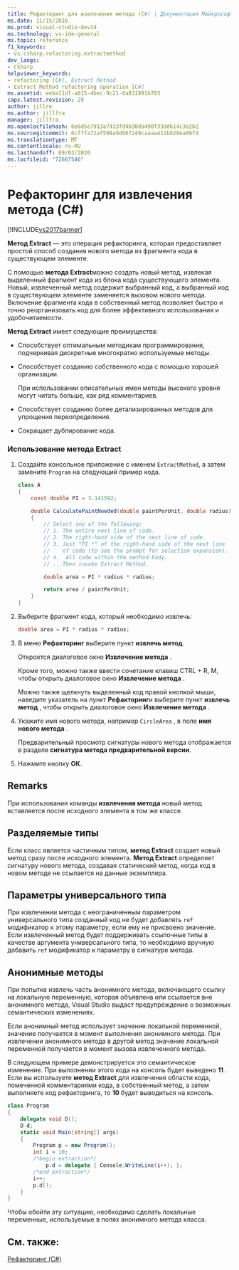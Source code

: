 ```yaml
---
title: Рефакторинг для извлечения метода (C#) | Документация Майкрософт
ms.date: 11/15/2016
ms.prod: visual-studio-dev14
ms.technology: vs-ide-general
ms.topic: reference
f1_keywords:
- vs.csharp.refactoring.extractmethod
dev_langs:
- CSharp
helpviewer_keywords:
- refactoring [C#], Extract Method
- Extract Method refactoring operation [C#]
ms.assetid: eeba11df-a815-4bec-9c21-8a831891b783
caps.latest.revision: 29
author: jillre
ms.author: jillfra
manager: jillfra
ms.openlocfilehash: 6e6d5e7913a7433fd4b30da490f33dd614c3e2b2
ms.sourcegitcommit: 6cfffa72af599a9d667249caaaa411bb28ea69fd
ms.translationtype: MT
ms.contentlocale: ru-RU
ms.lasthandoff: 09/02/2020
ms.locfileid: "72667546"
---
```

# <a name="extract-method-refactoring-c"></a>Рефакторинг для извлечения метода (C#)
[!INCLUDE[vs2017banner](../includes/vs2017banner.md)]

**Метод Extract** — это операция рефакторинга, которая предоставляет простой способ создания нового метода из фрагмента кода в существующем элементе.

 С помощью **метода Extract**можно создать новый метод, извлекая выделенный фрагмент кода из блока кода существующего элемента. Новый, извлеченный метод содержит выбранный код, а выбранный код в существующем элементе заменяется вызовом нового метода. Включение фрагмента кода в собственный метод позволяет быстро и точно реорганизовать код для более эффективного использования и удобочитаемости.

 **Метод Extract** имеет следующие преимущества:

- Способствует оптимальным методикам программирования, подчеркивая дискретные многократно используемые методы.

- Способствует созданию собственного кода с помощью хорошей организации.

     При использовании описательных имен методы высокого уровня могут читать больше, как ряд комментариев.

- Способствует созданию более детализированных методов для упрощения переопределения.

- Сокращает дублирование кода.

### <a name="to-use-extract-method"></a>Использование метода Extract

1. Создайте консольное приложение с именем `ExtractMethod`, а затем замените `Program` на следующий пример кода.

    ```csharp
    class A
    {
        const double PI = 3.141592;

        double CalculatePaintNeeded(double paintPerUnit, double radius)
        {
            // Select any of the following:
            // 1. The entire next line of code.
            // 2. The right-hand side of the next line of code.
            // 3. Just "PI *" of the right-hand side of the next line
            //    of code (to see the prompt for selection expansion).
            // 4.  All code within the method body.
            // ...Then invoke Extract Method.

            double area = PI * radius * radius;

            return area / paintPerUnit;
        }
    }
    ```

2. Выберите фрагмент кода, который необходимо извлечь:

    ```csharp
    double area = PI * radius * radius;
    ```

3. В меню **Рефакторинг** выберите пункт **извлечь метод**.

     Откроется диалоговое окно **Извлечение метода** .

     Кроме того, можно также ввести сочетание клавиш CTRL + R, M, чтобы открыть диалоговое окно **Извлечение метода** .

     Можно также щелкнуть выделенный код правой кнопкой мыши, наведите указатель на пункт **Рефакторинг**и выберите пункт **извлечь метод** , чтобы открыть диалоговое окно **Извлечение метода** .

4. Укажите имя нового метода, например `CircleArea` , в поле **имя нового метода** .

     Предварительный просмотр сигнатуры нового метода отображается в разделе **сигнатура метода предварительной версии**.

5. Нажмите кнопку **ОК**.

## <a name="remarks"></a>Remarks
 При использовании команды **извлечения метода** новый метод вставляется после исходного элемента в том же классе.

## <a name="partial-types"></a>Разделяемые типы
 Если класс является частичным типом, **метод Extract** создает новый метод сразу после исходного элемента. **Метод Extract** определяет сигнатуру нового метода, создавая статический метод, когда код в новом методе не ссылается на данные экземпляра.

## <a name="generic-type-parameters"></a>Параметры универсального типа
 При извлечении метода с неограниченным параметром универсального типа созданный код не будет добавлять `ref` модификатор к этому параметру, если ему не присвоено значение. Если извлеченный метод будет поддерживать ссылочные типы в качестве аргумента универсального типа, то необходимо вручную добавить `ref` модификатор к параметру в сигнатуре метода.

## <a name="anonymous-methods"></a>Анонимные методы
 При попытке извлечь часть анонимного метода, включающего ссылку на локальную переменную, которая объявлена или ссылается вне анонимного метода, Visual Studio выдаст предупреждение о возможных семантических изменениях.

 Если анонимный метод использует значение локальной переменной, значение получается в момент выполнения анонимного метода. При извлечении анонимного метода в другой метод значение локальной переменной получается в момент вызова извлеченного метода.

 В следующем примере демонстрируется это семантическое изменение. При выполнении этого кода на консоль будет выведено **11** . Если вы используете **метод Extract** для извлечения области кода, помеченной комментариями кода, в собственный метод, а затем выполняете код рефакторинга, то **10** будет выводиться на консоль.

```csharp
class Program
{
    delegate void D();
    D d;
    static void Main(string[] args)
    {
        Program p = new Program();
        int i = 10;
        /*begin extraction*/
            p.d = delegate { Console.WriteLine(i++); };
        /*end extraction*/
        i++;
        p.d();
    }
}
```

 Чтобы обойти эту ситуацию, необходимо сделать локальные переменные, используемые в полях анонимного метода класса.

## <a name="see-also"></a>См. также:
 [Рефакторинг (C#)](../csharp-ide/refactoring-csharp.md)